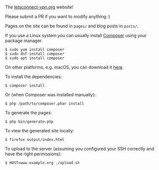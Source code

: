 The [letsconnect-vpn.org](https://letsconnect-vpn.org) website!

Please submit a PR if you want to modify anything :)

Pages on the site can be found in `pages/` and blog posts in `posts/`.

If you use a Linux system you can usually install 
[Composer](https://getcomposer.org/) using your package manager. 

    $ sudo yum install composer
    $ sudo dnf install composer
    $ sudo apt install composer

On other platforms, e.g. macOS, you can download it 
[here](https://getcomposer.org/composer.phar).

To install the dependencies:

    $ composer install

Or (when Composer was installed manually):

    $ php /path/to/composer.phar install

To generate the pages:

    $ php bin/generate.php

To view the generated site locally:

    $ firefox output/index.html

To upload to the server (assuming you configured your SSH correctly and have
the right permissions): 

    $ HOST=www.example.org ./upload.sh
